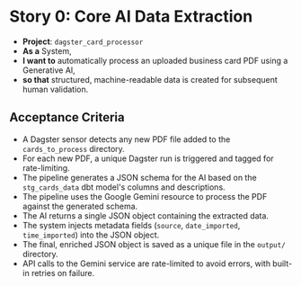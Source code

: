 # Story 0: Core AI Data Extraction

- **Project**: `dagster_card_processor`
- **As a** System,
- **I want to** automatically process an uploaded business card PDF using a Generative AI,
- **so that** structured, machine-readable data is created for subsequent human validation.

## Acceptance Criteria

- A Dagster sensor detects any new PDF file added to the `cards_to_process` directory.
- For each new PDF, a unique Dagster run is triggered and tagged for rate-limiting.
- The pipeline generates a JSON schema for the AI based on the `stg_cards_data` dbt model's columns and descriptions.
- The pipeline uses the Google Gemini resource to process the PDF against the generated schema.
- The AI returns a single JSON object containing the extracted data.
- The system injects metadata fields (`source`, `date_imported`, `time_imported`) into the JSON object.
- The final, enriched JSON object is saved as a unique file in the `output/` directory.
- API calls to the Gemini service are rate-limited to avoid errors, with built-in retries on failure.
